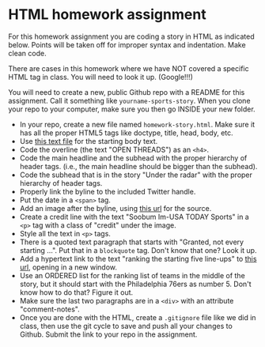 # HTML homework assignment

For this homework assignment you are coding a story in HTML as indicated below. Points will be taken off for improper syntax and indentation. Make clean code.

There are cases in this homework where we have NOT covered a specific HTML tag in class. You will need to look it up. (Google!!!)

You will need to create a new, public Github repo with a README for this assignment. Call it something like `yourname-sports-story`. When you clone your repo to your computer, make sure you then go INSIDE your new folder.

- In your repo, create a new file named `homework-story.html`. Make sure it has all the proper HTML5 tags like doctype, title, head, body, etc.
- Use [this text file](html-homework-text.txt) for the starting body text.
- Code the overline (the text "OPEN THREADS") as an `<h4>`.
- Code the main headline and the subhead with the proper hierarchy of header tags. (i.e., the main headline should be bigger than the subhead).
- Code the subhead that is in the story "Under the radar" with the proper hierarchy of header tags. 
- Properly link the byline to the included Twitter handle.
- Put the date in a `<span>` tag.
- Add an image after the byline, using [this url](https://cdn.vox-cdn.com/thumbor/IY3HGJq67arSfFw-sn8NpvFl0A0=/0x0:5760x3840/920x613/filters:focal(2420x1460:3340x2380):format(webp)/cdn.vox-cdn.com/uploads/chorus_image/image/60729315/usa_today_10365328.0.jpg) for the source.
- Create a credit line with the text "Soobum Im-USA TODAY Sports" in a `<p>` tag with a class of "credit" under the image.
- Style all the text in `<p>` tags.
- There is a quoted text paragraph that starts with "Granted, not every starting ...". Put that in a `blockquote` tag. Don't know that one? Look it up.
- Add a hypertext link to the text "ranking the starting five line-ups" to [this url](https://bleacherreport.com/articles/2789035-ranking-every-nba-teams-projected-starting-5-after-free-agency#slide7), opening in a new window.
- Use an ORDERED list for the ranking list of teams in the middle of the story, but it should start with the Philadelphia 76ers as number 5. Don't know how to do that? Figure it out.
- Make sure the last two paragraphs are in a `<div>` with an attribute "comment-notes".
- Once you are done with the HTML, create a `.gitignore` file like we did in class, then use the git cycle to save and push all your changes to Github. Submit the link to your repo in the assignment.
